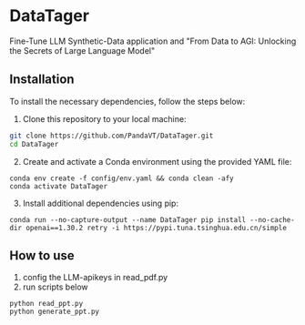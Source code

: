 # DataTager
Fine-Tune LLM Synthetic-Data application and "From Data to AGI: Unlocking the Secrets of Large Language Model"

## Installation

To install the necessary dependencies, follow the steps below:

1. Clone this repository to your local machine:

```bash
git clone https://github.com/PandaVT/DataTager.git
cd DataTager
```

2. Create and activate a Conda environment using the provided YAML file:

```
conda env create -f config/env.yaml && conda clean -afy
conda activate DataTager
```

3. Install additional dependencies using pip:

```
conda run --no-capture-output --name DataTager pip install --no-cache-dir openai==1.30.2 retry -i https://pypi.tuna.tsinghua.edu.cn/simple

```

## How to use

1. config the LLM-apikeys in read_pdf.py
2. run scripts below
```
python read_ppt.py
python generate_ppt.py
```
